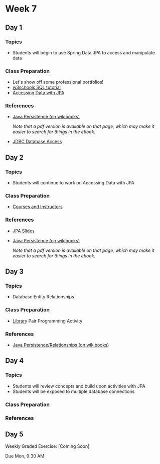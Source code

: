 # Week 7

## Day 1

### Topics

- Students will begin to use Spring Data JPA to access and manipulate data 

### Class Preparation

- Let's show off some professional portfolios!
- [w3schools SQL tutorial](https://www.w3schools.com/sql/default.asp)
- [Accessing Data with JPA](https://wecancodeit.github.io/java-resources/spring/getting-started-guides/accessing-data-with-jpa/)


### References

- [Java Persistence (on wikibooks)](https://en.wikibooks.org/wiki/Java_Persistence)

	*Note that a pdf version is available on that page, which may make it easier to search for things in the ebook.*

- [JDBC Database Access](https://docs.oracle.com/javase/tutorial/jdbc/index.html)

## Day 2

### Topics 

- Students will continue to work on Accessing Data with JPA

### Class Preparation

- [Courses and Instructors](https://wecancodeit.github.io/java-exercises/jpa/courses-with-instructors)



### References
- [JPA Slides](https://wecancodeit.github.io/java-slides/data/jpa/)
- [Java Persistence (on wikibooks)](https://en.wikibooks.org/wiki/Java_Persistence)

	*Note that a pdf version is available on that page, which may make it easier to search for things in the ebook.*

## Day 3

### Topics 

- Database Entity Relationships
 

### Class Preparation

- [Library](https://github.com/WeCanCodeIT/java-exercises/blob/master/jpa/library.md) Pair Programming Activity


### References

- [Java Persistence/Relationships (on wikibooks)](https://en.wikibooks.org/wiki/Java_Persistence/Relationships)

## Day 4

### Topics 

- Students will review concepts and build upon activities with JPA
- Students will be exposed to multiple database connections

### Class Preparation



### References 


## Day 5

Weekly Graded Exercise: [Coming Soon]

Due Mon, 9:30 AM: 
